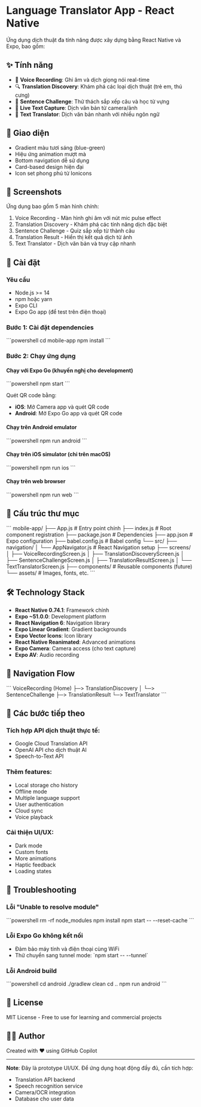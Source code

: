 # Language Translator App - React Native

Ứng dụng dịch thuật đa tính năng được xây dựng bằng React Native và Expo, bao gồm:

## ✨ Tính năng

- 🎤 **Voice Recording**: Ghi âm và dịch giọng nói real-time
- 🔍 **Translation Discovery**: Khám phá các loại dịch thuật (trẻ em, thú cưng)
- 🎯 **Sentence Challenge**: Thử thách sắp xếp câu và học từ vựng
- 📸 **Live Text Capture**: Dịch văn bản từ camera/ảnh
- 📝 **Text Translator**: Dịch văn bản nhanh với nhiều ngôn ngữ

## 🎨 Giao diện

- Gradient màu tươi sáng (blue-green)
- Hiệu ứng animation mượt mà
- Bottom navigation dễ sử dụng
- Card-based design hiện đại
- Icon set phong phú từ Ionicons

## 📱 Screenshots

Ứng dụng bao gồm 5 màn hình chính:
1. Voice Recording - Màn hình ghi âm với nút mic pulse effect
2. Translation Discovery - Khám phá các tính năng dịch đặc biệt
3. Sentence Challenge - Quiz sắp xếp từ thành câu
4. Translation Result - Hiển thị kết quả dịch từ ảnh
5. Text Translator - Dịch văn bản và truy cập nhanh

## 🚀 Cài đặt

### Yêu cầu

- Node.js >= 14
- npm hoặc yarn
- Expo CLI
- Expo Go app (để test trên điện thoại)

### Bước 1: Cài đặt dependencies

\`\`\`powershell
cd mobile-app
npm install
\`\`\`

### Bước 2: Chạy ứng dụng

#### Chạy với Expo Go (khuyến nghị cho development)

\`\`\`powershell
npm start
\`\`\`

Quét QR code bằng:
- **iOS**: Mở Camera app và quét QR code
- **Android**: Mở Expo Go app và quét QR code

#### Chạy trên Android emulator

\`\`\`powershell
npm run android
\`\`\`

#### Chạy trên iOS simulator (chỉ trên macOS)

\`\`\`powershell
npm run ios
\`\`\`

#### Chạy trên web browser

\`\`\`powershell
npm run web
\`\`\`

## 📁 Cấu trúc thư mục

\`\`\`
mobile-app/
├── App.js                          # Entry point chính
├── index.js                        # Root component registration
├── package.json                    # Dependencies
├── app.json                        # Expo configuration
├── babel.config.js                 # Babel config
└── src/
    ├── navigation/
    │   └── AppNavigator.js         # React Navigation setup
    ├── screens/
    │   ├── VoiceRecordingScreen.js
    │   ├── TranslationDiscoveryScreen.js
    │   ├── SentenceChallengeScreen.js
    │   ├── TranslationResultScreen.js
    │   └── TextTranslatorScreen.js
    ├── components/                 # Reusable components (future)
    └── assets/                     # Images, fonts, etc.
\`\`\`

## 🛠 Technology Stack

- **React Native 0.74.1**: Framework chính
- **Expo ~51.0.0**: Development platform
- **React Navigation 6**: Navigation library
- **Expo Linear Gradient**: Gradient backgrounds
- **Expo Vector Icons**: Icon library
- **React Native Reanimated**: Advanced animations
- **Expo Camera**: Camera access (cho text capture)
- **Expo AV**: Audio recording

## 🎯 Navigation Flow

\`\`\`
VoiceRecording (Home)
  ├─> TranslationDiscovery
  │     └─> SentenceChallenge
  ├─> TranslationResult
  └─> TextTranslator
\`\`\`

## 📝 Các bước tiếp theo

### Tích hợp API dịch thuật thực tế:
- Google Cloud Translation API
- OpenAI API cho dịch thuật AI
- Speech-to-Text API

### Thêm features:
- Local storage cho history
- Offline mode
- Multiple language support
- User authentication
- Cloud sync
- Voice playback

### Cải thiện UI/UX:
- Dark mode
- Custom fonts
- More animations
- Haptic feedback
- Loading states

## 🐛 Troubleshooting

### Lỗi "Unable to resolve module"
\`\`\`powershell
rm -rf node_modules
npm install
npm start -- --reset-cache
\`\`\`

### Lỗi Expo Go không kết nối
- Đảm bảo máy tính và điện thoại cùng WiFi
- Thử chuyển sang tunnel mode: \`npm start -- --tunnel\`

### Lỗi Android build
\`\`\`powershell
cd android
./gradlew clean
cd ..
npm run android
\`\`\`

## 📄 License

MIT License - Free to use for learning and commercial projects

## 👨‍💻 Author

Created with ❤️ using GitHub Copilot

---

**Note**: Đây là prototype UI/UX. Để ứng dụng hoạt động đầy đủ, cần tích hợp:
- Translation API backend
- Speech recognition service
- Camera/OCR integration
- Database cho user data

